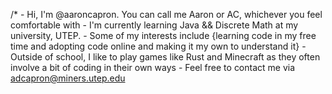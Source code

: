 /*  - Hi, I'm @aaroncapron. You can call me Aaron or AC, whichever you feel comfortable with
    - I'm currently learning Java && Discrete Math at my university, UTEP.
    - Some of my interests include {learning code in my free time and adopting code online and making it my own to understand it}
    - Outside of school, I like to play games like Rust and Minecraft as they often involve a bit of coding in their own ways
    - Feel free to contact me via adcapron@miners.utep.edu
